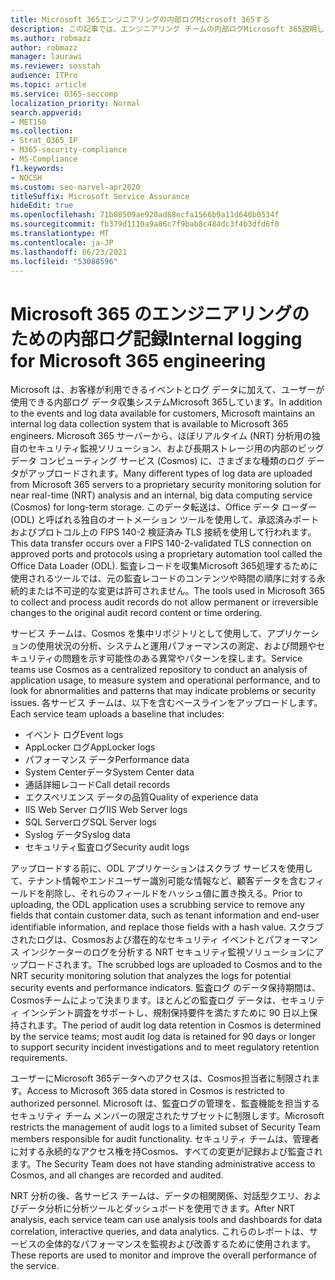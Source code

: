 ```yaml
---
title: Microsoft 365エンジニアリングの内部ログMicrosoft 365する
description: この記事では、エンジニアリング チームの内部ログMicrosoft 365説明します。
ms.author: robmazz
author: robmazz
manager: laurawi
ms.reviewer: sosstah
audience: ITPro
ms.topic: article
ms.service: O365-seccomp
localization_priority: Normal
search.appverid:
- MET150
ms.collection:
- Strat_O365_IP
- M365-security-compliance
- MS-Compliance
f1.keywords:
- NOCSH
ms.custom: seo-marvel-apr2020
titleSuffix: Microsoft Service Assurance
hideEdit: true
ms.openlocfilehash: 71b08509ae920ad88ecfa1566b9a11d640b0534f
ms.sourcegitcommit: fb379d1110a9a86c7f9bab8c484dc3f4b3dfd6f0
ms.translationtype: MT
ms.contentlocale: ja-JP
ms.lasthandoff: 06/23/2021
ms.locfileid: "53088596"
---
```

# <a name="internal-logging-for-microsoft-365-engineering"></a><span data-ttu-id="4b160-103">Microsoft 365 のエンジニアリングのための内部ログ記録</span><span class="sxs-lookup"><span data-stu-id="4b160-103">Internal logging for Microsoft 365 engineering</span></span>

<span data-ttu-id="4b160-104">Microsoft は、お客様が利用できるイベントとログ データに加えて、ユーザーが使用できる内部ログ データ収集システムMicrosoft 365しています。</span><span class="sxs-lookup"><span data-stu-id="4b160-104">In addition to the events and log data available for customers, Microsoft maintains an internal log data collection system that is available to Microsoft 365 engineers.</span></span> <span data-ttu-id="4b160-105">Microsoft 365 サーバーから、ほぼリアルタイム (NRT) 分析用の独自のセキュリティ監視ソリューション、および長期ストレージ用の内部のビッグ データ コンピューティング サービス (Cosmos) に、さまざまな種類のログ データがアップロードされます。</span><span class="sxs-lookup"><span data-stu-id="4b160-105">Many different types of log data are uploaded from Microsoft 365 servers to a proprietary security monitoring solution for near real-time (NRT) analysis and an internal, big data computing service (Cosmos) for long-term storage.</span></span> <span data-ttu-id="4b160-106">このデータ転送は、Office データ ローダー (ODL) と呼ばれる独自のオートメーション ツールを使用して、承認済みポートおよびプロトコル上の FIPS 140-2 検証済み TLS 接続を使用して行われます。</span><span class="sxs-lookup"><span data-stu-id="4b160-106">This data transfer occurs over a FIPS 140-2-validated TLS connection on approved ports and protocols using a proprietary automation tool called the Office Data Loader (ODL).</span></span> <span data-ttu-id="4b160-107">監査レコードを収集Microsoft 365処理するために使用されるツールでは、元の監査レコードのコンテンツや時間の順序に対する永続的または不可逆的な変更は許可されません。</span><span class="sxs-lookup"><span data-stu-id="4b160-107">The tools used in Microsoft 365 to collect and process audit records do not allow permanent or irreversible changes to the original audit record content or time ordering.</span></span>

<span data-ttu-id="4b160-108">サービス チームは、Cosmos を集中リポジトリとして使用して、アプリケーションの使用状況の分析、システムと運用パフォーマンスの測定、および問題やセキュリティの問題を示す可能性のある異常やパターンを探します。</span><span class="sxs-lookup"><span data-stu-id="4b160-108">Service teams use Cosmos as a centralized repository to conduct an analysis of application usage, to measure system and operational performance, and to look for abnormalities and patterns that may indicate problems or security issues.</span></span> <span data-ttu-id="4b160-109">各サービス チームは、以下を含むベースラインをアップロードします。</span><span class="sxs-lookup"><span data-stu-id="4b160-109">Each service team uploads a baseline that includes:</span></span>

- <span data-ttu-id="4b160-110">イベント ログ</span><span class="sxs-lookup"><span data-stu-id="4b160-110">Event logs</span></span>
- <span data-ttu-id="4b160-111">AppLocker ログ</span><span class="sxs-lookup"><span data-stu-id="4b160-111">AppLocker logs</span></span>
- <span data-ttu-id="4b160-112">パフォーマンス データ</span><span class="sxs-lookup"><span data-stu-id="4b160-112">Performance data</span></span>
- <span data-ttu-id="4b160-113">System Centerデータ</span><span class="sxs-lookup"><span data-stu-id="4b160-113">System Center data</span></span>
- <span data-ttu-id="4b160-114">通話詳細レコード</span><span class="sxs-lookup"><span data-stu-id="4b160-114">Call detail records</span></span>
- <span data-ttu-id="4b160-115">エクスペリエンス データの品質</span><span class="sxs-lookup"><span data-stu-id="4b160-115">Quality of experience data</span></span>
- <span data-ttu-id="4b160-116">IIS Web Server ログ</span><span class="sxs-lookup"><span data-stu-id="4b160-116">IIS Web Server logs</span></span>
- <span data-ttu-id="4b160-117">SQL Serverログ</span><span class="sxs-lookup"><span data-stu-id="4b160-117">SQL Server logs</span></span>
- <span data-ttu-id="4b160-118">Syslog データ</span><span class="sxs-lookup"><span data-stu-id="4b160-118">Syslog data</span></span>
- <span data-ttu-id="4b160-119">セキュリティ監査ログ</span><span class="sxs-lookup"><span data-stu-id="4b160-119">Security audit logs</span></span>

<span data-ttu-id="4b160-120">アップロードする前に、ODL アプリケーションはスクラブ サービスを使用して、テナント情報やエンドユーザー識別可能な情報など、顧客データを含むフィールドを削除し、それらのフィールドをハッシュ値に置き換える。</span><span class="sxs-lookup"><span data-stu-id="4b160-120">Prior to uploading, the ODL application uses a scrubbing service to remove any fields that contain customer data, such as tenant information and end-user identifiable information, and replace those fields with a hash value.</span></span> <span data-ttu-id="4b160-121">スクラブされたログは、Cosmosおよび潜在的なセキュリティ イベントとパフォーマンス インジケーターのログを分析する NRT セキュリティ監視ソリューションにアップロードされます。</span><span class="sxs-lookup"><span data-stu-id="4b160-121">The scrubbed logs are uploaded to Cosmos and to the NRT security monitoring solution that analyzes the logs for potential security events and performance indicators.</span></span> <span data-ttu-id="4b160-122">監査ログ のデータ保持期間は、Cosmosチームによって決まります。ほとんどの監査ログ データは、セキュリティ インシデント調査をサポートし、規制保持要件を満たすために 90 日以上保持されます。</span><span class="sxs-lookup"><span data-stu-id="4b160-122">The period of audit log data retention in Cosmos is determined by the service teams; most audit log data is retained for 90 days or longer to support security incident investigations and to meet regulatory retention requirements.</span></span>

<span data-ttu-id="4b160-123">ユーザーにMicrosoft 365データへのアクセスは、Cosmos担当者に制限されます。</span><span class="sxs-lookup"><span data-stu-id="4b160-123">Access to Microsoft 365 data stored in Cosmos is restricted to authorized personnel.</span></span> <span data-ttu-id="4b160-124">Microsoft は、監査ログの管理を、監査機能を担当するセキュリティ チーム メンバーの限定されたサブセットに制限します。</span><span class="sxs-lookup"><span data-stu-id="4b160-124">Microsoft restricts the management of audit logs to a limited subset of Security Team members responsible for audit functionality.</span></span> <span data-ttu-id="4b160-125">セキュリティ チームは、管理者に対する永続的なアクセス権を持Cosmos、すべての変更が記録および監査されます。</span><span class="sxs-lookup"><span data-stu-id="4b160-125">The Security Team does not have standing administrative access to Cosmos, and all changes are recorded and audited.</span></span>

<span data-ttu-id="4b160-126">NRT 分析の後、各サービス チームは、データの相関関係、対話型クエリ、およびデータ分析に分析ツールとダッシュボードを使用できます。</span><span class="sxs-lookup"><span data-stu-id="4b160-126">After NRT analysis, each service team can use analysis tools and dashboards for data correlation, interactive queries, and data analytics.</span></span> <span data-ttu-id="4b160-127">これらのレポートは、サービスの全体的なパフォーマンスを監視および改善するために使用されます。</span><span class="sxs-lookup"><span data-stu-id="4b160-127">These reports are used to monitor and improve the overall performance of the service.</span></span>
